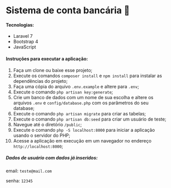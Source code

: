 # Sistema de conta bancária  :bank:

#### Tecnologias:

- Laravel 7 
- Bootstrap 4
- JavaScript



#### Instruções para executar a aplicação:

1. Faça um clone ou baixe esse projeto;
2. Execute os comandos `composer install` e `npm install` para instalar as dependências do projeto;
3. Faça uma cópia do arquivo `.env.example` e altere para `.env`;
4. Execute o comando `php artisan key:generate`;
5. Crie um banco de dados com um nome de sua escolha e altere os arquivos `.env`  e `config/database.php` com os parâmetros do seu database;
6. Execute o comando `php artisan migrate` para criar as tabelas;
7. Execute o comando `php artisan db:seed` para criar um usuário de teste;
8. Navegue até o diretório `/public`;
9. Execute o comando `php -S localhost:8000` para iniciar a aplicação usando o servidor do PHP;
9. Acesse a aplicação em execução em um navegador no endereço `http://localhost:8000`;



##### Dados de usuário com dados já inseridos:

email: `teste@mail.com`

senha: `12345`
